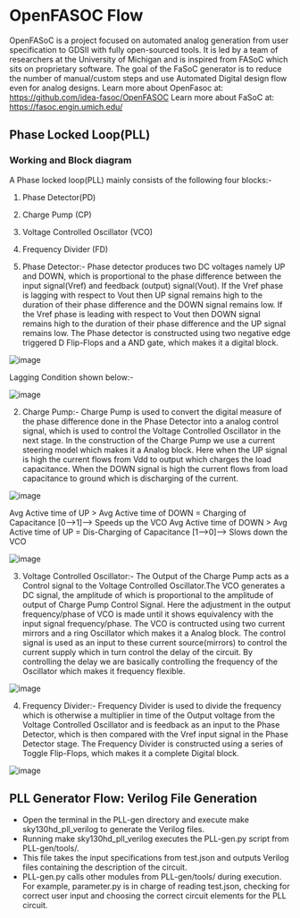 # OpenFASOC Flow

OpenFASoC is a project focused on automated analog generation from user specification to GDSII with fully open-sourced tools. It is led by a team of researchers at the University of Michigan and is inspired from FASoC which sits on proprietary software.
The goal of the FaSoC generator is to reduce the number of manual/custom steps and use Automated Digital design flow even for analog designs.
Learn more about OpenFasoc at: https://github.com/idea-fasoc/OpenFASOC
Learn more about FaSoC at: https://fasoc.engin.umich.edu/

## Phase Locked Loop(PLL)
### Working and Block diagram

A Phase locked loop(PLL) mainly consists of the following four blocks:-

1. Phase Detector(PD)
2. Charge Pump (CP)
3. Voltage Controlled Oscillator (VCO)
4. Frequency Divider (FD)

1. Phase Detector:- Phase detector produces two DC voltages namely UP and DOWN, which is proportional to the phase difference between the input signal(Vref) and feedback (output) signal(Vout). If the Vref phase is lagging with respect to Vout then UP signal remains high to the duration of their phase difference and the DOWN signal remains low. If the Vref phase is leading with respect to Vout then DOWN signal remains high to the duration of their phase difference and the UP signal remains low. The Phase detector is constructed using two negative edge triggered D Flip-Flops and a AND gate, which makes it a digital block.

![image](https://user-images.githubusercontent.com/110731913/207903203-8cb0a10c-cf2a-47ff-a43a-39b41a9e1a75.png)

Lagging Condition shown below:-


![image](https://user-images.githubusercontent.com/110731913/207903275-26b462f3-8265-4216-ad1d-4fce93b2309a.png)


2. Charge Pump:- Charge Pump is used to convert the digital measure of the phase difference done in the Phase Detector into a analog control signal, which is used to control the Voltage Controlled Oscillator in the next stage. In the construction of the Charge Pump we use a current steering model which makes it a Analog block. Here when the UP signal is high the current flows from Vdd to output which charges the load capacitance. When the DOWN signal is high the current flows from load capacitance to ground which is discharging of the current.


![image](https://user-images.githubusercontent.com/110731913/207903349-ff8a7041-7eb1-41fd-bca5-118bf3f96a60.png)

Avg Active time of UP   > Avg Active time of DOWN = Charging of Capacitance     [0-->1]--> Speeds up the VCO
Avg Active time of DOWN > Avg Active time of UP   = Dis-Charging of Capacitance [1-->0]--> Slows down the VCO


![image](https://user-images.githubusercontent.com/110731913/207903630-64963f54-4d8b-4d8a-83df-d55ad52a2739.png)

3. Voltage Controlled Oscillator:- The Output of the Charge Pump acts as a Control signal to the Voltage Controlled Oscillator.The VCO generates a DC signal, the amplitude of which is proportional to the amplitude of output of Charge Pump Control Signal. Here the adjustment in the output frequency/phase of VCO is made until it shows equivalency with the input signal frequency/phase. The VCO is contructed using two current mirrors and a ring Oscillator which makes it a Analog block. The control signal is used as an input to these current source(mirrors) to control the current supply which in turn control the delay of the circuit. By controlling the delay we are basically controlling the frequency of the Oscillator which makes it frequency flexible.


![image](https://user-images.githubusercontent.com/110731913/207903711-f532c72e-cc76-4f9e-8a98-293c72be5ac8.png)


4. Frequency Divider:- Frequency Divider is used to divide the frequency which is otherwise a multiplier in time of the Output voltage from the Voltage Controlled Oscillator and is feedback as an input to the Phase Detector, which is then compared with the Vref input signal in the Phase Detector stage. The Frequency Divider is constructed using a series of Toggle Flip-Flops, which makes it a complete Digital block.

![image](https://user-images.githubusercontent.com/110731913/207903905-667ffb9e-15c4-40fd-beeb-eff1c1388e6e.png)

## PLL Generator Flow: Verilog File Generation

- Open the terminal in the PLL-gen directory and execute make sky130hd_pll_verilog to generate the Verilog files.
- Running make sky130hd_pll_verilog executes the PLL-gen.py script from PLL-gen/tools/. 
- This file takes the input specifications from test.json and outputs Verilog files containing the description of the circuit.
- PLL-gen.py calls other modules from PLL-gen/tools/ during execution. For example, parameter.py is in charge of reading test.json, checking for correct user input and choosing the correct circuit elements for the PLL circuit.

